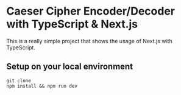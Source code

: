 # Caeser Cipher Encoder/Decoder with TypeScript & Next.js 

This is a really simple project that shows the usage of Next.js with TypeScript.


## Setup on your local environment
```
git clone
npm install && npm run dev

```